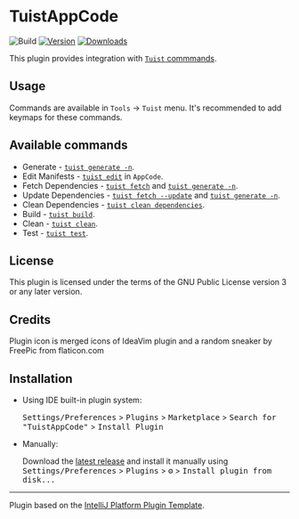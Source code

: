 # TuistAppCode

![Build](https://github.com/dankinsoid/TuistAppCode/workflows/Build/badge.svg)
[![Version](https://img.shields.io/jetbrains/plugin/v/PLUGIN_ID.svg)](https://plugins.jetbrains.com/plugin/PLUGIN_ID)
[![Downloads](https://img.shields.io/jetbrains/plugin/d/PLUGIN_ID.svg)](https://plugins.jetbrains.com/plugin/PLUGIN_ID)

<!-- Plugin description -->
This plugin provides integration with [`Tuist` commmands](https://docs.tuist.io/commands).

## Usage

Commands are available in `Tools` -> `Tuist` menu. It's recommended to add keymaps for these commands.

## Available commands
- Generate - [`tuist generate -n`](https://docs.tuist.io/commands/generate).
- Edit Manifests - [`tuist edit`](https://docs.tuist.io/commands/edit) in `AppCode`.
- Fetch Dependencies - [`tuist fetch`](https://docs.tuist.io/commands/dependencies) and [`tuist generate -n`](https://docs.tuist.io/commands/generate).
- Update Dependencies - [`tuist fetch --update`](https://docs.tuist.io/commands/dependencies) and [`tuist generate -n`](https://docs.tuist.io/commands/generate).
- Clean Dependencies - [`tuist clean dependencies`](https://docs.tuist.io/commands/dependencies).
- Build - [`tuist build`](https://docs.tuist.io/commands/build).
- Clean - [`tuist clean`](https://docs.tuist.io/commands/clean).
- Test - [`tuist test`](https://docs.tuist.io/commands/test).
 <!-- Plugin description end -->

## License
This plugin is licensed under the terms of the GNU Public License version 3 or any later version.

## Credits
Plugin icon is merged icons of IdeaVim plugin and a random sneaker by FreePic from flaticon.com

## Installation

- Using IDE built-in plugin system:

  <kbd>Settings/Preferences</kbd> > <kbd>Plugins</kbd> > <kbd>Marketplace</kbd> > <kbd>Search for "TuistAppCode"</kbd> >
  <kbd>Install Plugin</kbd>

- Manually:

  Download the [latest release](https://github.com/dankinsoid/TuistAppCode/releases/latest) and install it manually using
  <kbd>Settings/Preferences</kbd> > <kbd>Plugins</kbd> > <kbd>⚙️</kbd> > <kbd>Install plugin from disk...</kbd>


---
Plugin based on the [IntelliJ Platform Plugin Template][template].

[template]: https://github.com/JetBrains/intellij-platform-plugin-template
